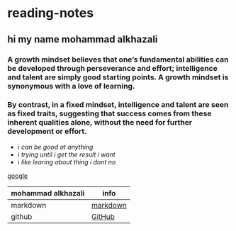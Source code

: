 # reading-notes
## hi my name **mohammad alkhazali**

### A growth mindset believes that one’s fundamental abilities can be developed through perseverance and effort; intelligence and talent are simply good starting points. A growth mindset is synonymous with a love of learning.

### By contrast, in a fixed mindset, intelligence and talent are seen as fixed traits, suggesting that success comes from these inherent qualities alone, without the need for further development or effort.


- i *can be good at anything*
- i *trying until i get the result i want*
- i *like learing about thing i dont no*

[google](https://www.google.com/)

mohammad alkhazali | info
------------ | -------------
 markdown |[markdown](https://abu-al3ees.github.io/reading-notes/moh)
 github |[GitHub](https://abu-al3ees.github.io/reading-notes/summary_git)


